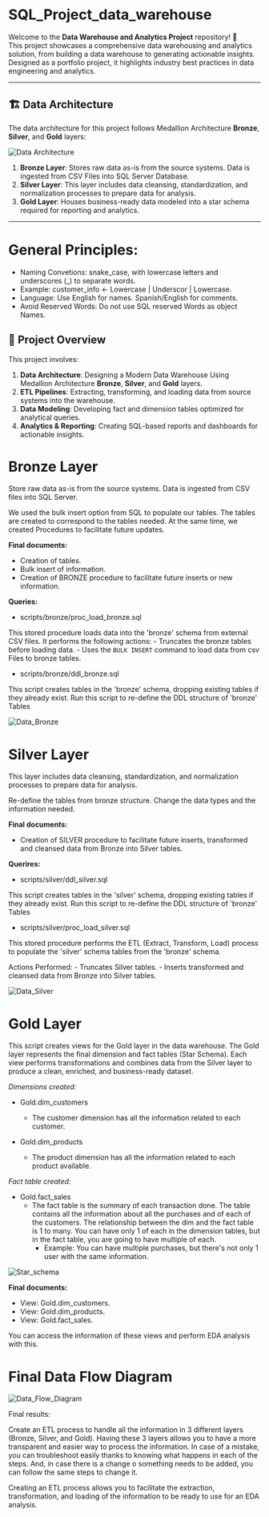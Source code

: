 # SQL_Project_data_warehouse

Welcome to the **Data Warehouse and Analytics Project** repository! 🚀  
This project showcases a comprehensive data warehousing and analytics solution, from building a data warehouse to generating actionable insights. Designed as a portfolio project, it highlights industry best practices in data engineering and analytics.

---

## 🏗️ Data Architecture

The data architecture for this project follows Medallion Architecture **Bronze**, **Silver**, and **Gold** layers:

![Data Architecture](images/Design_Data_Architecture.png)


1. **Bronze Layer**: Stores raw data as-is from the source systems. Data is ingested from CSV Files into SQL Server Database.
2. **Silver Layer**: This layer includes data cleansing, standardization, and normalization processes to prepare data for analysis.
3. **Gold Layer**: Houses business-ready data modeled into a star schema required for reporting and analytics.

---

# General Principles:

- Naming Convetions: snake_case, with lowercase letters and underscores (_) to separate words. 
- Example: customer_info ← Lowercase | Underscor | Lowercase.
- Language: Use English for names. Spanish/English for comments.
- Avoid Reserved Words: Do not use SQL reserved Words as object Names.

## 📖 Project Overview

This project involves:

1. **Data Architecture**: Designing a Modern Data Warehouse Using Medallion Architecture **Bronze**, **Silver**, and **Gold** layers.
2. **ETL Pipelines**: Extracting, transforming, and loading data from source systems into the warehouse.
3. **Data Modeling**: Developing fact and dimension tables optimized for analytical queries.
4. **Analytics & Reporting**: Creating SQL-based reports and dashboards for actionable insights.

# **Bronze Layer** 

Store raw data as-is from the source systems. Data is ingested from CSV files into SQL Server.

We used the bulk insert option from SQL to populate our tables. The tables are created to correspond to the tables needed. At the same time, we created Procedures to facilitate future updates.

**Final documents:**
- Creation of tables.
- Bulk insert of information.
- Creation of BRONZE procedure to facilitate future inserts or new information.

**Queries:**
- scripts/bronze/proc_load_bronze.sql

This stored procedure loads data into the 'bronze' schema from external CSV files. It performs the following actions:
    - Truncates the bronze tables before loading data.
    - Uses the `BULK INSERT` command to load data from csv Files to bronze tables.
 

- scripts/bronze/ddl_bronze.sql

This script creates tables in the 'bronze' schema, dropping existing tables if they already exist. Run this script to re-define the DDL structure of 'bronze' Tables

![Data_Bronze](images/data_flow_diagram_bronze.png)

# **Silver Layer** 

This layer includes data cleansing, standardization, and normalization processes to prepare data for analysis.

Re-define the tables from bronze structure. Change the data types and the information needed.

**Final documents:**

- Creation of SILVER procedure to facilitate future inserts, transformed and cleansed data from Bronze into Silver tables.

**Querires:**

 - scripts/silver/ddl_silver.sql

This script creates tables in the 'silver' schema, dropping existing tables if they already exist. Run this script to re-define the DDL structure of 'bronze' Tables

- scripts/silver/proc_load_silver.sql 
    
 This stored procedure performs the ETL (Extract, Transform, Load) process to populate the 'silver' schema tables from the 'bronze' schema.
 
Actions Performed:
		- Truncates Silver tables.
		- Inserts transformed and cleansed data from Bronze into Silver tables.
  
![Data_Silver](images/data_flow_diagram_silver.png)

# **Gold Layer** 

This script creates views for the Gold layer in the data warehouse. The Gold layer represents the final dimension and fact tables (Star Schema). Each view performs transformations and combines data from the Silver layer to produce a clean, enriched, and business-ready dataset.

*Dimensions created:*

- Gold.dim_customers
	- The customer dimension has all the information related to each customer.

- Gold.dim_products
  	- The product dimension has all the information related to each product available. 

*Fact table created:*

- Gold.fact_sales
	- The fact table is the summary of each transaction done. The table contains all the information about all the purchases and of each of the customers. The relationship between the dim and the fact table is 1 to many. You can have only 1 of each in the dimension tables, but in the fact table, you are going to have multiple of each.
   		- Example: You can have multiple purchases, but there's not only 1 user with the same information. 

 ![Star_schema](images/data_model.png)

**Final documents:**

- View: Gold.dim_customers.
- View: Gold.dim_products.
- View: Gold.fact_sales.

You can access the information of these views and perform EDA analysis with this.

 # **Final Data Flow Diagram** 

![Data_Flow_Diagram](images/data_flow_diagram.png)

Final results:

Create an ETL process to handle all the information in 3 different layers (Bronze, Silver, and Gold). Having these 3 layers allows you to have a more transparent and easier way to process the information. In case of a mistake, you can troubleshoot easily thanks to knowing what happens in each of the steps. And, in case there is a change o something needs to be added, you can follow the same steps to change it.

Creating an ETL process allows you to facilitate the extraction, transformation, and loading of the information to be ready to use for an EDA analysis.
